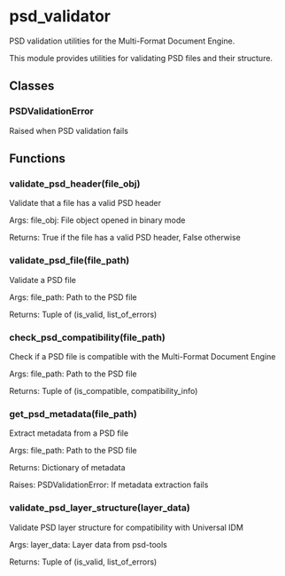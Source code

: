 # psd_validator

PSD validation utilities for the Multi-Format Document Engine.

This module provides utilities for validating PSD files and their structure.

## Classes

### PSDValidationError

Raised when PSD validation fails

## Functions

### validate_psd_header(file_obj)

Validate that a file has a valid PSD header

Args:
    file_obj: File object opened in binary mode

Returns:
    True if the file has a valid PSD header, False otherwise

### validate_psd_file(file_path)

Validate a PSD file

Args:
    file_path: Path to the PSD file

Returns:
    Tuple of (is_valid, list_of_errors)

### check_psd_compatibility(file_path)

Check if a PSD file is compatible with the Multi-Format Document Engine

Args:
    file_path: Path to the PSD file

Returns:
    Tuple of (is_compatible, compatibility_info)

### get_psd_metadata(file_path)

Extract metadata from a PSD file

Args:
    file_path: Path to the PSD file

Returns:
    Dictionary of metadata

Raises:
    PSDValidationError: If metadata extraction fails

### validate_psd_layer_structure(layer_data)

Validate PSD layer structure for compatibility with Universal IDM

Args:
    layer_data: Layer data from psd-tools

Returns:
    Tuple of (is_valid, list_of_errors)
